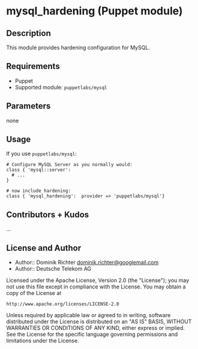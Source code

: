 # mysql_hardening (Puppet module)

## Description

This module provides hardening configuration for MySQL.

## Requirements

* Puppet
* Supported module: `puppetlabs/mysql`


## Parameters

none

## Usage

If you use `puppetlabs/mysql`:

    # Configure MySQL Server as you normally would:
    class { 'mysql::server':
      # ...
    }

    # now include hardening:
    class { 'mysql_hardening':  provider => 'puppetlabs/mysql'}


## Contributors + Kudos

...


## License and Author

* Author:: Dominik Richter <dominik.richter@googlemail.com>
* Author:: Deutsche Telekom AG

Licensed under the Apache License, Version 2.0 (the "License");
you may not use this file except in compliance with the License.
You may obtain a copy of the License at

    http://www.apache.org/licenses/LICENSE-2.0

Unless required by applicable law or agreed to in writing, software
distributed under the License is distributed on an "AS IS" BASIS,
WITHOUT WARRANTIES OR CONDITIONS OF ANY KIND, either express or implied.
See the License for the specific language governing permissions and
limitations under the License.

